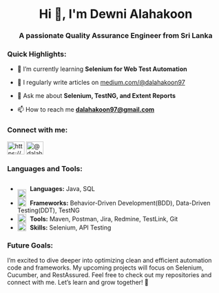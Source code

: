<h1 align="center">Hi 👋, I'm Dewni Alahakoon</h1>
<h3 align="center">A passionate Quality Assurance Engineer from Sri Lanka</h3>

<h3 align="left">Quick Highlights:</h3>


- 🌱 I’m currently learning **Selenium for Web Test Automation**

- 📝 I regularly write articles on [medium.com/@dalahakoon97](medium.com/@dalahakoon97)

- 💬 Ask me about **Selenium, TestNG, and Extent Reports**

- 📫 How to reach me **dalahakoon97@gmail.com**

<h3 align="left">Connect with me:</h3>
<p align="left">
<a href="https://linkedin.com/in/https://www.linkedin.com/in/dewni-alahakoon-8a395b215/" target="blank"><img align="center" src="https://raw.githubusercontent.com/rahuldkjain/github-profile-readme-generator/master/src/images/icons/Social/linked-in-alt.svg" alt="https://www.linkedin.com/in/dewni-alahakoon-8a395b215/" height="30" width="40" /></a>
<a href="https://medium.com/@dalahakoon97" target="blank"><img align="center" src="https://raw.githubusercontent.com/rahuldkjain/github-profile-readme-generator/master/src/images/icons/Social/medium.svg" alt="@dalahakoon97" height="30" width="40" /></a>
</p>

<h3 align="left">Languages and Tools:</h3>
<ul>
  <li style="line-height: 3.0">
    <img src="https://img.icons8.com/?size=50&id=l0UsZRTvcGel&format=png&color=000000" alt="Tech Stack" width="20" style="vertical-align: bottom; margin-right: 5px;"/>
    <strong>Languages:</strong> Java, SQL
  </li>
  <li>
    <img src="https://img.icons8.com/?size=50&id=BCLFIDDYKOnA&format=png&color=000000" alt="Tech Stack" width="20" style="vertical-align: bottom; margin-right: 5px;"/>
    <strong>Frameworks:</strong> Behavior-Driven Development(BDD), Data-Driven Testing(DDT), TestNG
  </li>
  <li>
    <img src="https://img.icons8.com/?size=50&id=Vh44ppGKSLoR&format=png&color=000000" alt="Tech Stack" width="20" style="vertical-align: bottom; margin-right: 5px;"/>
    <strong>Tools:</strong> Maven, Postman, Jira, Redmine, TestLink, Git
  </li>
  <li>
    <img src="https://img.icons8.com/?size=50&id=13118&format=png&color=000000" alt="Tech Stack" width="20" style="vertical-align: bottom; margin-right: 5px;"/>
    <strong>Skills:</strong> Selenium, API Testing
  </li>
</ul>

<h3 align="left">Future Goals:</h3>
<p align="left">
  I’m excited to dive deeper into optimizing clean and efficient automation code and frameworks. My upcoming projects will focus on Selenium, Cucumber, and RestAssured. Feel free to check out my repositories and connect with me. Let’s learn and grow together! 🚀

</p>
